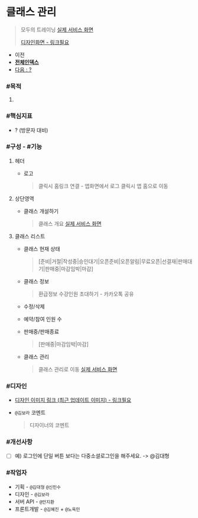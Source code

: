 # 클래스 관리

> 모두의 트레이닝 [실제 서비스 화면](https://www.modooclass.net/class/manager/list)
>
> [디자인화면 - 링크필요]() 



- 이전      
- [**전체인덱스**](../README.md)     
- [다음 : ?]()



### **#목적**

1. 



### #핵심지표

- ? (방문자 대비)



### **#구성 - #기능**

1. 헤더 

   - 로고

     > 클릭시 홈링크 연결 - 앱화면에서 로그 클릭시 앱 홈으로 이동

2. 상단영역

   - 클래스 개설하기

     > 클래스 개요 [실제 서비스 화면](https://www.modooclass.net/class/user/class_management/727)

3. 클래스 리스트

   - 클래스 현재 상태 
      > [준비|거절|작성중|승인대기|오픈준비|오픈알림|무료오픈|선결재|판매대기|판매중|마감임박|마감]
   
   - 클래스 정보
      > 환급정보
      > 수강인원
      > 초대하기 - 카카오톡 공유
   
   - 수정/삭제
   
   - 예약/참여 인원 수
   
   - 판매중/판매종료
      > [판매중|마감임박|마감]
      
   - 클래스 관리
      > 클래스 관리로 이동 [실제 서비스 화면](https://www.modooclass.net/class/manager/course/727/community)




### **#디자인**

- [디자인 이미지 링크 (최근 업데이트 이미지) - 링크필요]()

- `@김보라`  코멘트

  > 디자이너의 코멘트



### #개선사항

- [ ] 예) 로그인에 단일 버튼 보다는 다중소셜로그인을 해주세요. -> @김대형



### **#작업자**

- 기획 - `@김대형` `@신민수`
- 디자인 - `@김보라`
- 서버 API - `@안지환`
- 프론트개발 - `@김혜진`  + `@노육민`


